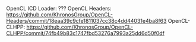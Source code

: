 OpenCL ICD Loader: ???
OpenCL Headers: https://github.com/KhronosGroup/OpenCL-Headers/commit/18eaa39c9cfe1811037cc38c4dd44031e4ba8f63
OpenCL-CLHPP: https://github.com/KhronosGroup/OpenCL-CLHPP/commit/74fb49b83c1747fbd53276a7993a25dd6d50f0df
